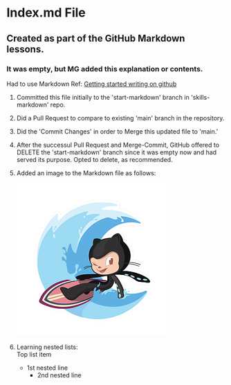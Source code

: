 # Index.md File
## Created as part of the GitHub Markdown lessons.
### It was empty, but MG added this explanation or contents.
Had to use Markdown Ref: [Getting started writing on github](https://github.com/github/docs/blob/main/content/get-started/writing-on-github/getting-started-with-writing-and-formatting-on-github/basic-writing-and-formatting-syntax.md)

1) Committed this file initially to the 'start-markdown' branch in 'skills-markdown' repo.
2) Did a Pull Request to compare to existing 'main' branch in the repository.
3) Did the 'Commit Changes' in order to Merge this updated file to 'main.'
4) After the successul Pull Request and Merge-Commit, GitHub offered to DELETE
   the 'start-markdown' branch since it was empty now and had served its
   purpose.  Opted to delete, as recommended.

5) Added an image to the Markdown file as follows:
 
   ![Image of Octacat_Surfer](/assets/Octacat_Surfer.png)
   <!-- ![Image of Yaktocat](https://octodex.github.com/images/surftocat.png) -->

7) Learning nested lists:  
   Top list item
     - 1st nested line
        - 2nd nested line 
